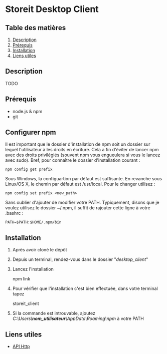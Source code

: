 Storeit Desktop Client
======================

Table des matières
------------------
1. [Description](#description)
2. [Prérequis](#prérequis)
3. [Installation](#installation)
3. [Liens utiles](#liens-utiles)

Description
------------
TODO

Prérequis
------------
* node.js & npm
* git

Configurer npm
---------------
Il est important que le dossier d'installation de npm soit un dossier sur lequel l'utilisateur à les droits en écriture. Cela a fin d'éviter de lancer npm avec des droits privilégiés (souvent npm vous engueulera si vous le lancez avec sudo).
Bref, pour connaître le dossier d'installation courant :

    npm config get prefix

Sous Windows, la configuartion par défaut est suffisante. En revanche sous Linux/OS X, le chemin par défaut est /usr/local. Pour le changer utilisez : 

    npm config set prefix <new_path>

Sans oublier d'ajouter de modifier votre PATH. Typiquement, disons que je voulez utilisez le dossier ~/.npm, il suffit de rajouter cette ligne à votre .bashrc :

    PATH=$PATH:$HOME/.npm/bin

Installation
------------
1. Après avoir cloné le dépôt
2. Depuis un terminal, rendez-vous dans le dossier "*desktop_client*"
3. Lancez l'installation

    npm link

3. Pour vérifier que l'installation c'est bien effectuée, dans votre terminal tapez

    storeit_client

4. Si la commande est introuvable, ajoutez *C:\Users\\**nom_utilisateur**\AppData\Roaming\npm* à votre PATH

Liens utiles
------------
* [API Http](http://78.192.138.139/swagger-ui/dist/)
